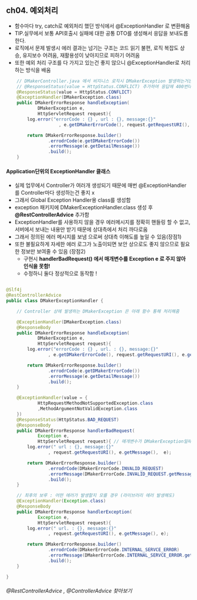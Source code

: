 ## ch04. 예외처리
- 함수마다 try, catch로 예외처리 했던 방식에서 @ExceptionHandler 로 변환해옴 
- TIP.실무에서 보통 API호출시 실패에 대한 공통 DTO를 생성해서 응답을 보내도롬 한다.
- 로직에서 문제 발생시 에러 결과는 넘기는 구조는 코드 읽기 불편, 로직 복잡도 상승, 유지보수 어려움, 재활용성이 낮아지므로 피하기 어려움
- 또한 예외 처리 구조를 다 가지고 있는건 좋지 않으니 @ExceptionHandler로 처리하는 방식을 배움 
```java
    // DMakerController.java 에서 비지니스 로직시 DMakerException 발생하는거는 아래 메소드에서 처리함. (service단에서 에러 발생하면 여기로 옴)
    // @ResponseStatus(value = HttpStatus.CONFLICT) 추가하여 응답에 400번대 코드를 지정할 수 있지만, 에러코드가 어색할 수 있으니 , 상태코드는 200 내려주고 내용에 부가적으로 코드를 넣어주거나 한다함
    @ResponseStatus(value = HttpStatus.CONFLICT) 
    @ExceptionHandler(DMakerException.class)     
    public DMakerErrorResponse handleException(
            DMakerException e,
            HttpServletRequest request){
        log.error("errorCode : {} , url : {}, message:{}"
                    , e.getDMakerErrorCode(), request.getRequestURI(), e.getDetailMessage());

        return DMakerErrorResponse.builder()
                .errodrCode(e.getDMakerErrorCode())
                .errorMessage(e.getDetailMessage())
                .build();
    }


```

#### Application단위의 ExceptionHandler 클래스 
- 실제 업무에서 Controller가 여러개 생성되기 때문에 매번 @ExceptionHandler를 Controller마다 생성하는건 좋지 x 
- 그래서 Global Exception Handler용 class를 생성함 
- exception 패키지에 DMakerExceptionHandler.class 생성 후 **@RestControllerAdvice** 추가함 
- ExceptionHandler를 사용하지 않을 경우 에러메시지를 정확히 핸들링 할 수 없고, 서버에서 보내는 내용만 받기 때문에 상대측에서 처리 까다로움
- 그래서 정의된 에러 메시지를 보냄 으로써 상대측 이해도를 높일 수 있음(장점1)
- 또한 불필요하게 자세한 에러 로그가 노출이되면 보안 상으로도 좋지 않으므로 필요한 정보만 보여줄 수 있음 (장점2)  
  - 구현시 **handlerBadRequest() 에서 매개변수를 Exception e 로 주지 않아 인식을 못함!**
  - 수정하니 둘다 정상적으로 동작함 ! 
```java 

@Slf4j
@RestControllerAdvice
public class DMakerExceptionHandler {

    // Controller 상에 발생하는 DMakerException 은 아래 함수 통해 처리해줌

    @ExceptionHandler(DMakerException.class)
    @ResponseBody
    public DMakerErrorResponse handleException(
            DMakerException e,
            HttpServletRequest request){
        log.error("errorCode : {} , url. : {}, message:{}"
                , e.getDMakerErrorCode(), request.getRequestURI(), e.getDetailMessage());

        return DMakerErrorResponse.builder()
                .errodrCode(e.getDMakerErrorCode())
                .errorMessage(e.getDetailMessage())
                .build();
    }

    @ExceptionHandler(value = {
            HttpRequestMethodNotSupportedException.class
            ,MethodArgumentNotValidException.class
    })
    @ResponseStatus(HttpStatus.BAD_REQUEST)
    @ResponseBody
    public DMakerErrorResponse handlerBadRequest(
            Exception e,
            HttpServletRequest request){ // 매개변수가 DMakerException일때 동작안함, Exception으로 수정하니 아래꺼도 정상동작함
        log.error(" url : {}, message:{}"
                , request.getRequestURI(), e.getMessage(),  e);

        return DMakerErrorResponse.builder()
                .errodrCode(DMakerErrorCode.INVALID_REQUEST)
                .errorMessage(DMakerErrorCode.INVALID_REQUEST.getMessage())
                .build();
    }

    // 최후의 보루 : 어떤 에러가 발생할지 모를 경우 (라이브러리 에러 발생해도)
    @ExceptionHandler(Exception.class)
    @ResponseBody
    public DMakerErrorResponse handlerException(
            Exception e,
            HttpServletRequest request){
        log.error(" url. : {}, message:{}"
                , request.getRequestURI(), e.getMessage(), e);

        return DMakerErrorResponse.builder()
                .errodrCode(DMakerErrorCode.INTERNAL_SERVCE_ERROR)
                .errorMessage(DMakerErrorCode.INTERNAL_SERVCE_ERROR.getMessage())
                .build();
    }

}

```

###### @RestControllerAdvice , @ControllerAdvice 찾아보기